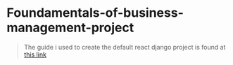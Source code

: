 # Foundamentals-of-business-management-project

> The guide i used to create the default react django project is found at [this link](https://www.digitalocean.com/community/tutorials/build-a-to-do-application-using-django-and-react)
